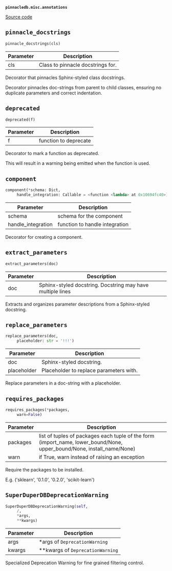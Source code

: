 **`pinnacledb.misc.annotations`** 

[Source code](https://github.com/SuperDuperDB/pinnacledb/blob/main/pinnacledb/misc/annotations.py)

## `pinnacle_docstrings` 

```python
pinnacle_docstrings(cls)
```
| Parameter | Description |
|-----------|-------------|
| cls | Class to pinnacle docstrings for. |

Decorator that pinnacles Sphinx-styled class docstrings.

Decorator pinnacles doc-strings from parent to child classes,
ensuring no duplicate parameters and correct indentation.

## `deprecated` 

```python
deprecated(f)
```
| Parameter | Description |
|-----------|-------------|
| f | function to deprecate |

Decorator to mark a function as deprecated.

This will result in a warning being emitted when the function is used.

## `component` 

```python
component(*schema: Dict,
     handle_integration: Callable = <function <lambda> at 0x10694fc40>)
```
| Parameter | Description |
|-----------|-------------|
| schema | schema for the component |
| handle_integration | function to handle integration |

Decorator for creating a component.

## `extract_parameters` 

```python
extract_parameters(doc)
```
| Parameter | Description |
|-----------|-------------|
| doc | Sphinx-styled docstring. Docstring may have multiple lines |

Extracts and organizes parameter descriptions from a Sphinx-styled docstring.

## `replace_parameters` 

```python
replace_parameters(doc,
     placeholder: str = '!!!')
```
| Parameter | Description |
|-----------|-------------|
| doc | Sphinx-styled docstring. |
| placeholder | Placeholder to replace parameters with. |

Replace parameters in a doc-string with a placeholder.

## `requires_packages` 

```python
requires_packages(*packages,
     warn=False)
```
| Parameter | Description |
|-----------|-------------|
| packages | list of tuples of packages each tuple of the form (import_name, lower_bound/None, upper_bound/None, install_name/None) |
| warn | if True, warn instead of raising an exception |

Require the packages to be installed.

E.g. ('sklearn', '0.1.0', '0.2.0', 'scikit-learn')

## `SuperDuperDBDeprecationWarning` 

```python
SuperDuperDBDeprecationWarning(self,
     /,
     *args,
     **kwargs)
```
| Parameter | Description |
|-----------|-------------|
| args | *args of `DeprecationWarning` |
| kwargs | **kwargs of `DeprecationWarning` |

Specialized Deprecation Warning for fine grained filtering control.

